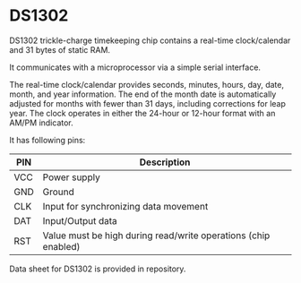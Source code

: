 # DS1302 

DS1302 trickle-charge timekeeping chip contains a real-time clock/calendar and 31 bytes of static RAM.

It communicates with a microprocessor via a simple serial interface.

The real-time clock/calendar provides seconds, minutes, hours, day, date, month, and year information. The end of the month date is automatically adjusted for months with fewer than 31 days, including corrections for leap year. The clock operates in either the 24-hour or 12-hour format with an AM/PM indicator.

It has following pins:

| PIN | Description |
| --- | ----------- |
| VCC | Power supply |
| GND | Ground |
| CLK | Input for synchronizing data movement |
| DAT | Input/Output data |
| RST | Value must be high during read/write operations (chip enabled) |

Data sheet for DS1302 is provided in repository.

